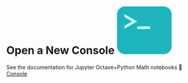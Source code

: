 # Open a New Console ![drawing](docs/_media/console.png ':size=25:')
See the documentation for Jupyter Octave+Python Math notebooks :link: [Console](docs/Studies/Services/JupyterOctavePythonMath/Console/Launch_Console.md) 